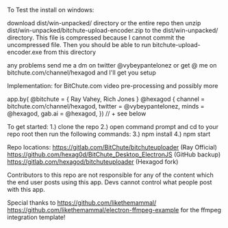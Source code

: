 To Test the install on windows:

download dist/win-unpacked/ directory or the entire repo then unzip dist/win-unpacked/bitchute-upload-encoder.zip to the dist/win-unpacked/ directory.
This file is compressed because I cannot commit the uncompressed file.  Then you should be able to run bitchute-upload-encoder.exe from this directory

any problems send me a dm on twitter @vybeypantelonez or get @ me on bitchute.com/channel/hexagod and I'll get you setup

Implementation: for BitChute.com video pre-processing and possibly more

app.by( @bitchute = { Ray Vahey, Rich Jones }
@hexagod {
channel = bitchute.com/channel/hexagod, 
twitter = @vybeypantelonez,
minds = @hexagod,
gab.ai = @hexagod,
}) // + see below

To get started:
1.) clone the repo
2.) open command prompt and cd to your repo root then run the following commands:
3.) npm install 
4.) npm start

Repo locations: 
https://gitlab.com/BitChute/bitchuteuploader (Ray Official)
https://github.com/hexag0d/BitChute_Desktop_ElectronJS (GitHub backup)
https://gitlab.com/hexagod/bitchuteuploader (Hexagod fork)

Contributors to this repo are not responsible for any of the content which the end user posts using this app.
Devs cannot control what people post with this app.

Special thanks to https://github.com/likethemammal/
https://github.com/likethemammal/electron-ffmpeg-example for the ffmpeg integration template!  

